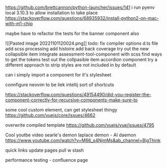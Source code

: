 https://github.com/brettcannon/python-launcher/issues/141
i run 
	pyenv local 3.10.3 to allow installation to take place
https://stackoverflow.com/questions/68935932/install-python2-on-mac-with-m1-chip

maybe have to refactor the tests for the banner component also

![[Pasted image 20221101120024.png]]
todo: 
	fix compiler options d.ts file
	add scss processing
	add histoire
	add back coverage
	try out the new collapsible item
	integrate assessment-tool-component with scss find ways to get the tokens
	test out the collpasible item accordion component
	try a different approach to strip
styles are not included in by default

can i simply import a component for it's stylesheet

connfigure neovim to be liek intellij sort of shortcuts

https://stackoverflow.com/questions/49154490/did-you-register-the-component-correctly-for-recursive-components-make-sure-to

some cool custom element, can get stylesheet thingy
https://github.com/vuejs/core/issues/4662

overwrite compiled template
https://github.com/vuejs/vue/issues/4795

Cool youtbe video
searle's demon
laplace demon - AI
daemon
https://www.youtube.com/watch?v=M66_s4NjmMs&ab_channel=BigThink

quick links
update pages
pull w stash

performance testing - confluence page